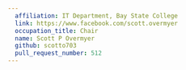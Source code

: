 ```yaml
---
  affiliation: IT Department, Bay State College
  link: https://www.facebook.com/scott.overmyer
  occupation_title: Chair
  name: Scott P Overmyer
  github: scotto703
  pull_request_number: 512
---
```

